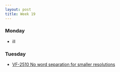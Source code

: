 ```yaml
---
layout: post
title: Week 19
---
```


### Monday
+ ill

### Tuesday
+ [VF-2510 No word separation for smaller resolutions](https://youtrack.fio.intern/issue/VF-2510)
